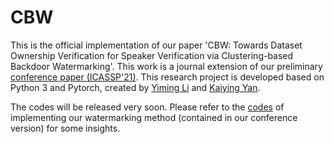 # CBW
This is the official implementation of our paper 'CBW: Towards Dataset Ownership Verification for Speaker Verification via Clustering-based Backdoor Watermarking'. This work is a journal extension of our preliminary [conference paper (ICASSP'21)](https://arxiv.org/pdf/2010.11607.pdf). This research project is developed based on Python 3 and Pytorch, created by [Yiming Li](https://liyiming.tech/) and [Kaiying Yan](https://github.com/Radiant0726).

The codes will be released very soon. Please refer to the [codes](https://github.com/zhaitongqing233/Backdoor-attack-against-speaker-verification) of implementing our watermarking method (contained in our conference version) for some insights.

